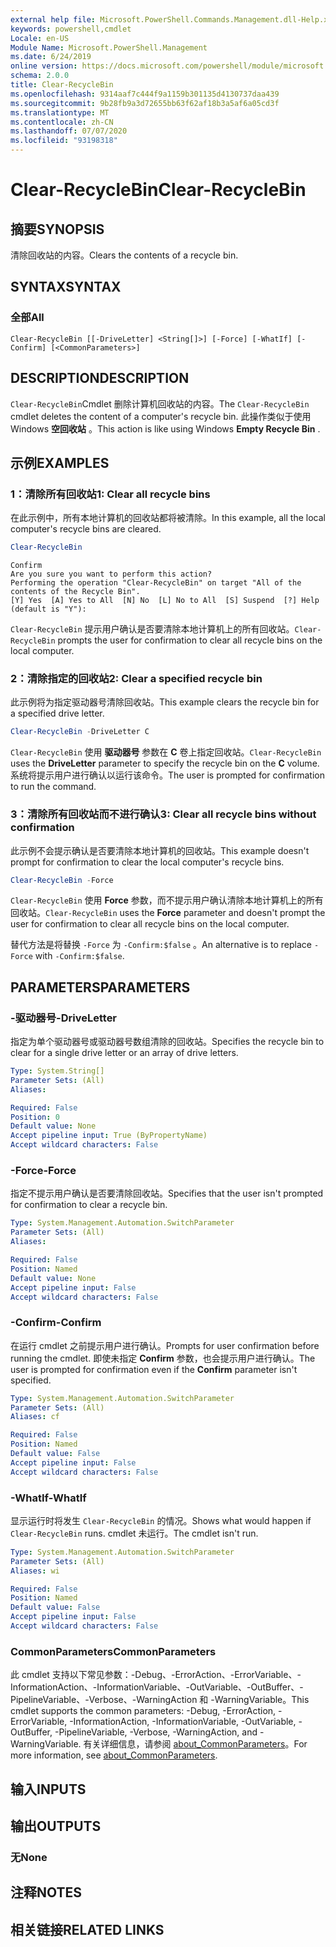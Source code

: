 ```yaml
---
external help file: Microsoft.PowerShell.Commands.Management.dll-Help.xml
keywords: powershell,cmdlet
Locale: en-US
Module Name: Microsoft.PowerShell.Management
ms.date: 6/24/2019
online version: https://docs.microsoft.com/powershell/module/microsoft.powershell.management/clear-recyclebin?view=powershell-5.1&WT.mc_id=ps-gethelp
schema: 2.0.0
title: Clear-RecycleBin
ms.openlocfilehash: 9314aaf7c444f9a1159b301135d4130737daa439
ms.sourcegitcommit: 9b28fb9a3d72655bb63f62af18b3a5af6a05cd3f
ms.translationtype: MT
ms.contentlocale: zh-CN
ms.lasthandoff: 07/07/2020
ms.locfileid: "93198318"
---
```

# <span data-ttu-id="12e33-103">Clear-RecycleBin</span><span class="sxs-lookup"><span data-stu-id="12e33-103">Clear-RecycleBin</span></span>

## <span data-ttu-id="12e33-104">摘要</span><span class="sxs-lookup"><span data-stu-id="12e33-104">SYNOPSIS</span></span>
<span data-ttu-id="12e33-105">清除回收站的内容。</span><span class="sxs-lookup"><span data-stu-id="12e33-105">Clears the contents of a recycle bin.</span></span>

## <span data-ttu-id="12e33-106">SYNTAX</span><span class="sxs-lookup"><span data-stu-id="12e33-106">SYNTAX</span></span>

### <span data-ttu-id="12e33-107">全部</span><span class="sxs-lookup"><span data-stu-id="12e33-107">All</span></span>

```
Clear-RecycleBin [[-DriveLetter] <String[]>] [-Force] [-WhatIf] [-Confirm] [<CommonParameters>]
```

## <span data-ttu-id="12e33-108">DESCRIPTION</span><span class="sxs-lookup"><span data-stu-id="12e33-108">DESCRIPTION</span></span>

<span data-ttu-id="12e33-109">`Clear-RecycleBin`Cmdlet 删除计算机回收站的内容。</span><span class="sxs-lookup"><span data-stu-id="12e33-109">The `Clear-RecycleBin` cmdlet deletes the content of a computer's recycle bin.</span></span> <span data-ttu-id="12e33-110">此操作类似于使用 Windows **空回收站** 。</span><span class="sxs-lookup"><span data-stu-id="12e33-110">This action is like using Windows **Empty Recycle Bin** .</span></span>

## <span data-ttu-id="12e33-111">示例</span><span class="sxs-lookup"><span data-stu-id="12e33-111">EXAMPLES</span></span>

### <span data-ttu-id="12e33-112">1：清除所有回收站</span><span class="sxs-lookup"><span data-stu-id="12e33-112">1: Clear all recycle bins</span></span>

<span data-ttu-id="12e33-113">在此示例中，所有本地计算机的回收站都将被清除。</span><span class="sxs-lookup"><span data-stu-id="12e33-113">In this example, all the local computer's recycle bins are cleared.</span></span>

```powershell
Clear-RecycleBin
```

```Output
Confirm
Are you sure you want to perform this action?
Performing the operation "Clear-RecycleBin" on target "All of the contents of the Recycle Bin".
[Y] Yes  [A] Yes to All  [N] No  [L] No to All  [S] Suspend  [?] Help (default is "Y"):
```

<span data-ttu-id="12e33-114">`Clear-RecycleBin` 提示用户确认是否要清除本地计算机上的所有回收站。</span><span class="sxs-lookup"><span data-stu-id="12e33-114">`Clear-RecycleBin` prompts the user for confirmation to clear all recycle bins on the local computer.</span></span>

### <span data-ttu-id="12e33-115">2：清除指定的回收站</span><span class="sxs-lookup"><span data-stu-id="12e33-115">2: Clear a specified recycle bin</span></span>

<span data-ttu-id="12e33-116">此示例将为指定驱动器号清除回收站。</span><span class="sxs-lookup"><span data-stu-id="12e33-116">This example clears the recycle bin for a specified drive letter.</span></span>

```powershell
Clear-RecycleBin -DriveLetter C
```

<span data-ttu-id="12e33-117">`Clear-RecycleBin` 使用 **驱动器号** 参数在 **C** 卷上指定回收站。</span><span class="sxs-lookup"><span data-stu-id="12e33-117">`Clear-RecycleBin` uses the **DriveLetter** parameter to specify the recycle bin on the **C** volume.</span></span> <span data-ttu-id="12e33-118">系统将提示用户进行确认以运行该命令。</span><span class="sxs-lookup"><span data-stu-id="12e33-118">The user is prompted for confirmation to run the command.</span></span>

### <span data-ttu-id="12e33-119">3：清除所有回收站而不进行确认</span><span class="sxs-lookup"><span data-stu-id="12e33-119">3: Clear all recycle bins without confirmation</span></span>

<span data-ttu-id="12e33-120">此示例不会提示确认是否要清除本地计算机的回收站。</span><span class="sxs-lookup"><span data-stu-id="12e33-120">This example doesn't prompt for confirmation to clear the local computer's recycle bins.</span></span>

```powershell
Clear-RecycleBin -Force
```

<span data-ttu-id="12e33-121">`Clear-RecycleBin` 使用 **Force** 参数，而不提示用户确认清除本地计算机上的所有回收站。</span><span class="sxs-lookup"><span data-stu-id="12e33-121">`Clear-RecycleBin` uses the **Force** parameter and doesn't prompt the user for confirmation to clear all recycle bins on the local computer.</span></span>

<span data-ttu-id="12e33-122">替代方法是将替换 `-Force` 为 `-Confirm:$false` 。</span><span class="sxs-lookup"><span data-stu-id="12e33-122">An alternative is to replace `-Force` with `-Confirm:$false`.</span></span>

## <span data-ttu-id="12e33-123">PARAMETERS</span><span class="sxs-lookup"><span data-stu-id="12e33-123">PARAMETERS</span></span>

### <span data-ttu-id="12e33-124">-驱动器号</span><span class="sxs-lookup"><span data-stu-id="12e33-124">-DriveLetter</span></span>

<span data-ttu-id="12e33-125">指定为单个驱动器号或驱动器号数组清除的回收站。</span><span class="sxs-lookup"><span data-stu-id="12e33-125">Specifies the recycle bin to clear for a single drive letter or an array of drive letters.</span></span>

```yaml
Type: System.String[]
Parameter Sets: (All)
Aliases:

Required: False
Position: 0
Default value: None
Accept pipeline input: True (ByPropertyName)
Accept wildcard characters: False
```

### <span data-ttu-id="12e33-126">-Force</span><span class="sxs-lookup"><span data-stu-id="12e33-126">-Force</span></span>

<span data-ttu-id="12e33-127">指定不提示用户确认是否要清除回收站。</span><span class="sxs-lookup"><span data-stu-id="12e33-127">Specifies that the user isn't prompted for confirmation to clear a recycle bin.</span></span>

```yaml
Type: System.Management.Automation.SwitchParameter
Parameter Sets: (All)
Aliases:

Required: False
Position: Named
Default value: None
Accept pipeline input: False
Accept wildcard characters: False
```

### <span data-ttu-id="12e33-128">-Confirm</span><span class="sxs-lookup"><span data-stu-id="12e33-128">-Confirm</span></span>

<span data-ttu-id="12e33-129">在运行 cmdlet 之前提示用户进行确认。</span><span class="sxs-lookup"><span data-stu-id="12e33-129">Prompts for user confirmation before running the cmdlet.</span></span> <span data-ttu-id="12e33-130">即使未指定 **Confirm** 参数，也会提示用户进行确认。</span><span class="sxs-lookup"><span data-stu-id="12e33-130">The user is prompted for confirmation even if the **Confirm** parameter isn't specified.</span></span>

```yaml
Type: System.Management.Automation.SwitchParameter
Parameter Sets: (All)
Aliases: cf

Required: False
Position: Named
Default value: False
Accept pipeline input: False
Accept wildcard characters: False
```

### <span data-ttu-id="12e33-131">-WhatIf</span><span class="sxs-lookup"><span data-stu-id="12e33-131">-WhatIf</span></span>

<span data-ttu-id="12e33-132">显示运行时将发生 `Clear-RecycleBin` 的情况。</span><span class="sxs-lookup"><span data-stu-id="12e33-132">Shows what would happen if `Clear-RecycleBin` runs.</span></span> <span data-ttu-id="12e33-133">cmdlet 未运行。</span><span class="sxs-lookup"><span data-stu-id="12e33-133">The cmdlet isn't run.</span></span>

```yaml
Type: System.Management.Automation.SwitchParameter
Parameter Sets: (All)
Aliases: wi

Required: False
Position: Named
Default value: False
Accept pipeline input: False
Accept wildcard characters: False
```

### <span data-ttu-id="12e33-134">CommonParameters</span><span class="sxs-lookup"><span data-stu-id="12e33-134">CommonParameters</span></span>

<span data-ttu-id="12e33-135">此 cmdlet 支持以下常见参数：-Debug、-ErrorAction、-ErrorVariable、-InformationAction、-InformationVariable、-OutVariable、-OutBuffer、-PipelineVariable、-Verbose、-WarningAction 和 -WarningVariable。</span><span class="sxs-lookup"><span data-stu-id="12e33-135">This cmdlet supports the common parameters: -Debug, -ErrorAction, -ErrorVariable, -InformationAction, -InformationVariable, -OutVariable, -OutBuffer, -PipelineVariable, -Verbose, -WarningAction, and -WarningVariable.</span></span> <span data-ttu-id="12e33-136">有关详细信息，请参阅 [about_CommonParameters](https://go.microsoft.com/fwlink/?LinkID=113216)。</span><span class="sxs-lookup"><span data-stu-id="12e33-136">For more information, see [about_CommonParameters](https://go.microsoft.com/fwlink/?LinkID=113216).</span></span>

## <span data-ttu-id="12e33-137">输入</span><span class="sxs-lookup"><span data-stu-id="12e33-137">INPUTS</span></span>

## <span data-ttu-id="12e33-138">输出</span><span class="sxs-lookup"><span data-stu-id="12e33-138">OUTPUTS</span></span>

### <span data-ttu-id="12e33-139">无</span><span class="sxs-lookup"><span data-stu-id="12e33-139">None</span></span>

## <span data-ttu-id="12e33-140">注释</span><span class="sxs-lookup"><span data-stu-id="12e33-140">NOTES</span></span>

## <span data-ttu-id="12e33-141">相关链接</span><span class="sxs-lookup"><span data-stu-id="12e33-141">RELATED LINKS</span></span>
